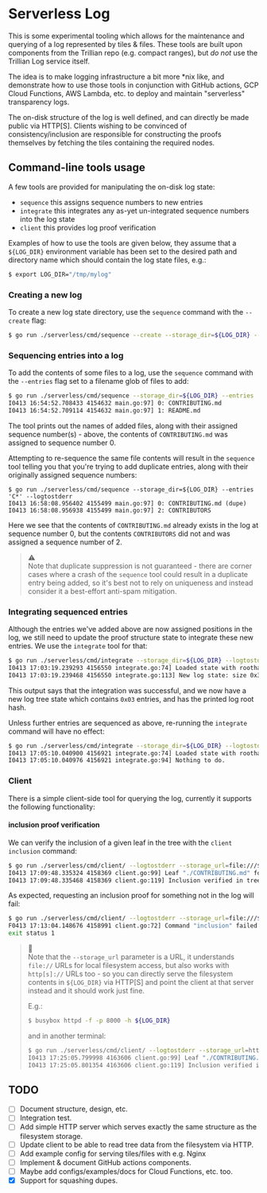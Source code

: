 Serverless Log
===============

This is some experimental tooling which allows for the maintenance and querying
of a log represented by tiles & files. These tools are built upon components
from the Trillian repo (e.g. compact ranges), but *do not* use the Trillian Log
service itself.

The idea is to make logging infrastructure a bit more *nix like, and demonstrate
how to use those tools in conjunction with GitHub actions, GCP Cloud Functions,
AWS Lambda, etc. to deploy and maintain "serverless" transparency logs.

The on-disk structure of the log is well defined, and can directly be made
public via HTTP[S]. Clients wishing to be convinced of consistency/inclusion are
responsible for constructing the proofs themselves by fetching the tiles
containing the required nodes.

Command-line tools usage
------------------------

A few tools are provided for manipulating the on-disk log state:
 - `sequence` this assigns sequence numbers to new entries
 - `integrate` this integrates any as-yet un-integrated sequence numbers into
   the log state
 - `client` this provides log proof verification

Examples of how to use the tools are given below, they assume that a `${LOG_DIR}`
environment variable has been set to the desired path and directory name which
should contain the log state files, e.g.:

```bash
$ export LOG_DIR="/tmp/mylog"
```

### Creating a new log
To create a new log state directory, use the `sequence` command with the `--create`
flag:

```bash
$ go run ./serverless/cmd/sequence --create --storage_dir=${LOG_DIR} --logtostderr
```

### Sequencing entries into a log
To add the contents of some files to a log, use the `sequence` command with the
`--entries` flag set to a filename glob of files to add:

```bash
$ go run ./serverless/cmd/sequence --storage_dir=${LOG_DIR} --entries '*.md' --logtostderr
I0413 16:54:52.708433 4154632 main.go:97] 0: CONTRIBUTING.md
I0413 16:54:52.709114 4154632 main.go:97] 1: README.md
```

The tool prints out the names of added files, along with their assigned sequence
number(s) - above, the contents of `CONTRIBUTING.md` was assigned to sequence number
0.

Attempting to re-sequence the same file contents will result in the `sequence`
tool telling you that you're trying to add duplicate entries, along with their
originally assigned sequence numbers:

```
$ go run ./serverless/cmd/sequence --storage_dir=${LOG_DIR} --entries 'C*' --logtostderr
I0413 16:58:08.956402 4155499 main.go:97] 0: CONTRIBUTING.md (dupe)
I0413 16:58:08.956938 4155499 main.go:97] 2: CONTRIBUTORS
```

Here we see that the contents of `CONTRIBUTING.md` already exists in the log at
sequence number 0, but the contents `CONTRIBUTORS` did not and was assigned a
sequence number of 2.

> :warning: </br>
> Note that duplicate suppression is not guaranteed - there are corner
> cases where a crash of the `sequence` tool could result in a duplicate entry
> being added, so it's best not to rely on uniqueness and instead consider it
> a best-effort anti-spam mitigation.

### Integrating sequenced entries
Although the entries we've added above are now assigned positions in the log, we
still need to update the proof structure state to integrate these new entries.
We use the `integrate` tool for that:

```bash
$ go run ./serverless/cmd/integrate --storage_dir=${LOG_DIR} --logtostderr
I0413 17:03:19.239293 4156550 integrate.go:74] Loaded state with roothash
I0413 17:03:19.239468 4156550 integrate.go:113] New log state: size 0x3 hash: 615a21da1739d901be4b1b44aed9cfcfdc044d18842f554a381bba4bff687aff
```

This output says that the integration was successful, and we now have a new log
tree state which contains `0x03` entries, and has the printed log root hash.

Unless further entries are sequenced as above, re-running the `integrate` command
will have no effect:

```bash
$ go run ./serverless/cmd/integrate --storage_dir=${LOG_DIR} --logtostderr
I0413 17:05:10.040900 4156921 integrate.go:74] Loaded state with roothash 615a21da1739d901be4b1b44aed9cfcfdc044d18842f554a381bba4bff687aff
I0413 17:05:10.040976 4156921 integrate.go:94] Nothing to do.
```

### Client

There is a simple client-side tool for querying the log, currently it supports
the following functionality:

#### inclusion proof verification

We can verify the inclusion of a given leaf in the tree with the `client inclusion`
command:

```bash
$ go run ./serverless/cmd/client/ --logtostderr --storage_url=file:///${LOG_DIR}/ inclusion ./CONTRIBUTING.md
I0413 17:09:48.335324 4158369 client.go:99] Leaf "./CONTRIBUTING.md" found at index 0
I0413 17:09:48.335468 4158369 client.go:119] Inclusion verified in tree size 3, with root 0x615a21da1739d901be4b1b44aed9cfcfdc044d18842f554a381bba4bff687aff
```

As expected, requesting an inclusion proof for something not in the log will fail:

```bash
$ go run ./serverless/cmd/client/ --logtostderr --storage_url=file:///${LOG_DIR}/ inclusion ./go.mod
F0413 17:13:04.148676 4158991 client.go:72] Command "inclusion" failed: "failed to lookup leaf index: leafhash unknown (open /${LOG_DIR}/leaves/67/48/64/2df7219529a9f2303e8668d60b70a6d7600f22e22fc612c26bd3c399ef: no such file or directory)"
exit status 1
```

> :frog: </br>
> Note that the `--storage_url` parameter is a URL, it understands `file://`
> URLs for local filesystem access, but also works with `http[s]://` URLs too - so
> you can directly serve the filesystem contents in `${LOG_DIR}` via HTTP[S] and point
> the client at that server instead and it should work just fine.
>
> E.g.:
>
> ```bash
> $ busybox httpd -f -p 8000 -h ${LOG_DIR}
> ```
> and in another terminal:
>
> ```bash
> $ go run ./serverless/cmd/client/ --logtostderr --storage_url=http://localhost:8000 inclusion ./CONTRIBUTING.md
> I0413 17:25:05.799998 4163606 client.go:99] Leaf "./CONTRIBUTING.md" found at index 0
> I0413 17:25:05.801354 4163606 client.go:119] Inclusion verified in tree size 3, with root 0x615a21da1739d901be4b1b44aed9cfcfdc044d18842f554a381bba4bff687aff
> ```


TODO
----

 - [ ] Document structure, design, etc.
 - [ ] Integration test.
 - [ ] Add simple HTTP server which serves exactly the same structure as the filesystem storage.
 - [ ] Update client to be able to read tree data from the filesystem via HTTP.
 - [ ] Add example config for serving tiles/files with e.g. Nginx
 - [ ] Implement & document GitHub actions components.
 - [ ] Maybe add configs/examples/docs for Cloud Functions, etc. too.
 - [X] Support for squashing dupes.